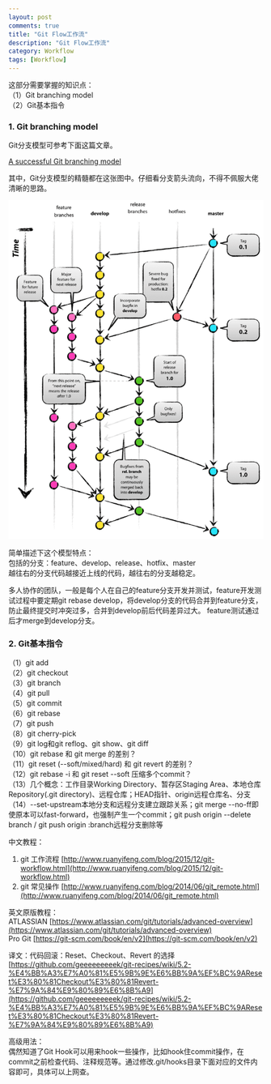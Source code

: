 ```yaml
---
layout: post
comments: true
title: "Git Flow工作流"
description: "Git Flow工作流"
category: Workflow
tags: [Workflow]
---
```



这部分需要掌握的知识点：    
（1）Git branching model    
（2）Git基本指令    

<!--more-->

### 1. Git branching model    

Git分支模型可参考下面这篇文章。

[A successful Git branching model
](https://nvie.com/posts/a-successful-git-branching-model/)


其中，Git分支模型的精髓都在这张图中。仔细看分支箭头流向，不得不佩服大佬清晰的思路。

![](/image/2018-09-02-git-flow/git-model.jpg)    

简单描述下这个模型特点：    
包括的分支：feature、develop、release、hotfix、master    
越往右的分支代码越接近上线的代码，越往右的分支越稳定。    

多人协作的团队，一般是每个人在自己的feature分支开发并测试，feature开发测试过程中要定期git rebase develop，将develop分支的代码合并到feature分支，防止最终提交时冲突过多，合并到develop前后代码差异过大。
feature测试通过后才merge到develop分支。

### 2. Git基本指令    

（1）git add    
（2）git checkout    
（3）git branch    
（4）git pull    
（5）git commit    
（6）git rebase    
（7）git push    
（8）git cherry-pick    
（9）git log和git reflog、git show、git diff    
（10）git rebase 和 git merge 的差别？    
（11）git reset (--soft/mixed/hard) 和 git revert 的差别？    
（12）git rebase -i 和 git reset --soft 压缩多个commit？    
（13）几个概念：工作目录Working Directory、暂存区Staging Area、本地仓库Repository(.git directory)、远程仓库；HEAD指针、origin远程仓库名、分支        
（14）--set-upstream本地分支和远程分支建立跟踪关系；git merge --no-ff即使原本可以fast-forward，也强制产生一个commit；git push origin --delete branch / git push origin :branch远程分支删除等


中文教程：    
1. git 工作流程 [http://www.ruanyifeng.com/blog/2015/12/git-workflow.html](http://www.ruanyifeng.com/blog/2015/12/git-workflow.html)    
2. git 常见操作 [http://www.ruanyifeng.com/blog/2014/06/git_remote.html](http://www.ruanyifeng.com/blog/2014/06/git_remote.html)    

英文原版教程：    
ATLASSIAN [https://www.atlassian.com/git/tutorials/advanced-overview](https://www.atlassian.com/git/tutorials/advanced-overview)    
Pro Git [https://git-scm.com/book/en/v2](https://git-scm.com/book/en/v2)    


译文：代码回滚：Reset、Checkout、Revert 的选择    
[https://github.com/geeeeeeeeek/git-recipes/wiki/5.2-%E4%BB%A3%E7%A0%81%E5%9B%9E%E6%BB%9A%EF%BC%9AReset%E3%80%81Checkout%E3%80%81Revert-%E7%9A%84%E9%80%89%E6%8B%A9](https://github.com/geeeeeeeeek/git-recipes/wiki/5.2-%E4%BB%A3%E7%A0%81%E5%9B%9E%E6%BB%9A%EF%BC%9AReset%E3%80%81Checkout%E3%80%81Revert-%E7%9A%84%E9%80%89%E6%8B%A9)    


高级用法：    
偶然知道了Git Hook可以用来hook一些操作，比如hook住commit操作，在commit之前检查代码、注释规范等。通过修改.git/hooks目录下面对应的文件内容即可，具体可以上网查。    

